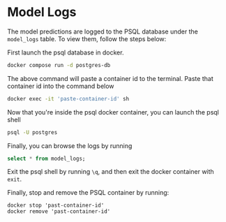 # Model Logs
The model predictions are logged to the PSQL database under the `model_logs` table. To view them, follow the steps below:

First launch the psql database in docker.
```bash
docker compose run -d postgres-db
```

The above command will paste a container id to the terminal. Paste that container id into the command below
```bash
docker exec -it 'paste-container-id' sh
```

Now that you're inside the psql docker container, you can launch the psql shell
```bash
psql -U postgres
```

Finally, you can browse the logs by running
```sql
select * from model_logs;
```

Exit the psql shell by running `\q`, and then exit the docker container with `exit`.

Finally, stop and remove the PSQL container by running:
```shell
docker stop 'past-container-id'
docker remove 'past-container-id'
```